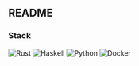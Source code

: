 ## README

### Stack

<img alt="Rust" src="https://img.shields.io/badge/-Rust-9f8170?logo=rust&Color=whiote" />
<img alt="Haskell" src="https://img.shields.io/badge/-Haskell-8a2be2?logo=haskell&Color=white" />
<img alt="Python" src="https://img.shields.io/badge/-Python-fff?logo=python&Color=white" />
<img alt="Docker" src="https://img.shields.io/badge/-Docker-46a2f1?logo=docker&logoColor=white" />
